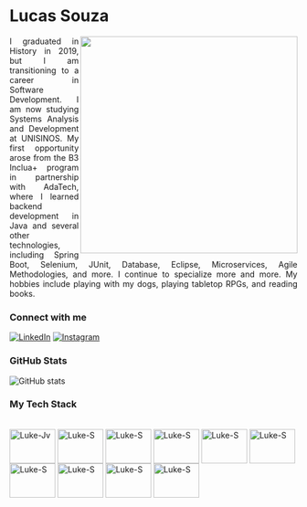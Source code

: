 <h1>
    <span> Lucas Souza </span>
</h1> 

<img align="right" height="380" src="https://i.imgur.com/XMcfV3W.png">
<p align="justify">I graduated in History in 2019, but I am transitioning to a career in Software Development. I am now studying Systems Analysis and Development at UNISINOS.  My first opportunity arose from the B3 Inclua+ program in partnership with AdaTech, where I learned backend development in Java and several other technologies, including Spring Boot, Selenium, JUnit, Database, Eclipse, Microservices, Agile Methodologies, and more. I continue to specialize more and more. My hobbies include playing with my dogs, playing tabletop RPGs, and reading books.</p>

### Connect with me

[![LinkedIn](https://img.shields.io/badge/-LinkedIn-000?style=for-the-badge&logo=linkedin&logoColor=a40024&color:FFF)](https://www.linkedin.com/in/lucas-souza-oliv/)
[![Instagram](https://img.shields.io/badge/-Instagram-000?style=for-the-badge&logo=instagram&logoColor=a40024&color:FFF)](https://www.instagram.com/luuqee/)

### GitHub Stats

![GitHub stats](https://github-readme-stats-git-masterrstaa-rickstaa.vercel.app/api?username=luuqee&hide_title=true&show_icons=true&include_all_commits=false&count_private=true&line_height=25&hide=issues&bg_color=000&title_color=a40024&text_color=FFF&border_radius=3&border_color=a40024&icon_color=e78998&theme=jolly)

### My Tech Stack
<div style="display: inline_block"><br>
  <img align="center" alt="Luke-Jv" height="60" width="80" src="https://cdn.jsdelivr.net/gh/devicons/devicon@latest/icons/java/java-plain-wordmark.svg" />
  <img align="center" alt="Luke-S" height="60" width="80" src="https://cdn.jsdelivr.net/gh/devicons/devicon@latest/icons/spring/spring-original-wordmark.svg" />
  <img align="center" alt="Luke-S" height="60" width="80" src="https://cdn.jsdelivr.net/gh/devicons/devicon@latest/icons/maven/maven-original.svg" /> 
  <img align="center" alt="Luke-S" height="60" width="80" src="https://cdn.jsdelivr.net/gh/devicons/devicon@latest/icons/azure/azure-original.svg" />
  <img align="center" alt="Luke-S" height="60" width="80" src="https://cdn.jsdelivr.net/gh/devicons/devicon@latest/icons/postman/postman-original.svg" />  
  <img align="center" alt="Luke-S" height="60" width="80" src="https://cdn.jsdelivr.net/gh/devicons/devicon@latest/icons/selenium/selenium-original.svg" />  
  <img align="center" alt="Luke-S" height="60" width="80" src="https://cdn.jsdelivr.net/gh/devicons/devicon@latest/icons/dot-net/dot-net-original-wordmark.svg" />
  <img align="center" alt="Luke-S" height="60" width="80" src="https://cdn.jsdelivr.net/gh/devicons/devicon@latest/icons/junit/junit-plain-wordmark.svg" />
  <img align="center" alt="Luke-S" height="60" width="80" src="https://cdn.jsdelivr.net/gh/devicons/devicon@latest/icons/vscode/vscode-original.svg" />
  <img align="center" alt="Luke-S" height="60" width="80" src="https://cdn.jsdelivr.net/gh/devicons/devicon@latest/icons/amazonwebservices/amazonwebservices-original-wordmark.svg" />  
</div>
          
